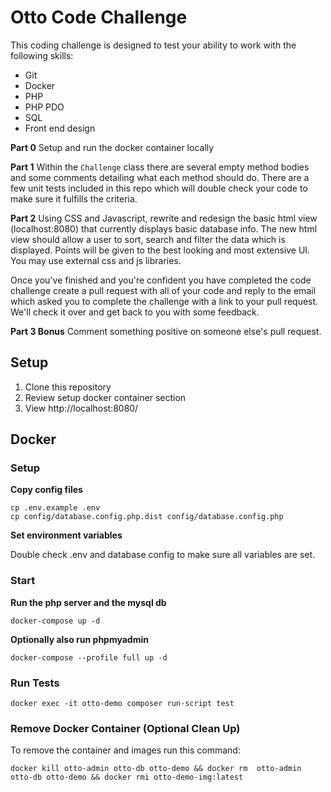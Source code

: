 # Otto Code Challenge
This coding challenge is designed to test your ability to work with the following skills:

- Git
- Docker
- PHP
- PHP PDO
- SQL
- Front end design

**Part 0**
Setup and run the docker container locally

**Part 1**
Within the `Challenge` class there are several empty method bodies and some comments detailing
what each method should do. There are a few unit tests included in this repo which will double 
check your code to make sure it fulfills the criteria.

**Part 2**
Using CSS and Javascript, rewrite and redesign the basic html view (localhost:8080) that currently displays basic 
database info. The new html view should allow a user to sort, search and filter the data which is 
displayed. Points will be given to the best looking and most extensive UI. You may use external css and js libraries.

Once you've finished and you're confident you have completed the code challenge create a pull
request with all of your code and reply to the email which asked you to complete the challenge with a link 
to your pull request. We'll check it over and get back to you with some feedback.

**Part 3 Bonus**
Comment something positive on someone else's pull request.

## Setup

1. Clone this repository
2. Review setup docker container section
3. View http://localhost:8080/

## Docker

### Setup

**Copy config files**

```
cp .env.example .env
cp config/database.config.php.dist config/database.config.php
```

**Set environment variables**

Double check .env and database config to make sure all variables are set.

### Start

**Run the php server and the mysql db**

```
docker-compose up -d
```

**Optionally also run phpmyadmin**

```
docker-compose --profile full up -d
```

### Run Tests

```
docker exec -it otto-demo composer run-script test
```

### Remove Docker Container (Optional Clean Up)

To remove the container and images run this command:

```
docker kill otto-admin otto-db otto-demo && docker rm  otto-admin otto-db otto-demo && docker rmi otto-demo-img:latest
```
